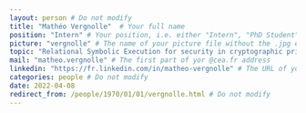```yaml
---
layout: person # Do not modify
title: "Mathéo Vergnolle"  # Your full name
position: "Intern" # Your position, i.e. either "Intern", "PhD Student", "Postdoc" or "Tenured Researcher"
picture: "vergnolle" # The name of your picture file without the .jpg extension
topic: "Relational Symbolic Execution for security in cryptographic primitives" # For interns, PhD students and postdocs, briefly describe your research topic (tenured researchers should remove this line)
mail: "matheo.vergnolle" # The first part of yor @cea.fr address
linkedin: "https://fr.linkedin.com/in/matheo-vergnolle" # The URL of your Linkedin page if you have one, otherwise remove the line
categories: people # Do not modify
date: 2022-04-08
redirect_from: /people/1970/01/01/vergnolle.html # Do not modify
---
```

